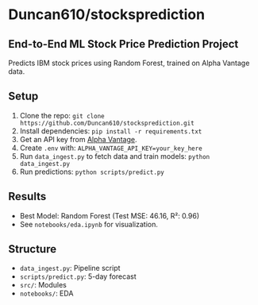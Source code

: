 # Duncan610/stocksprediction

## End-to-End ML Stock Price Prediction Project

Predicts IBM stock prices using Random Forest, trained on Alpha Vantage data.

## Setup

1. Clone the repo: `git clone https://github.com/Duncan610/stocksprediction.git`
2. Install dependencies: `pip install -r requirements.txt`
3. Get an API key from [Alpha Vantage](https://www.alphavantage.co/support/#api-key).
4. Create `.env` with: `ALPHA_VANTAGE_API_KEY=your_key_here`
5. Run `data_ingest.py` to fetch data and train models: `python data_ingest.py`
6. Run predictions: `python scripts/predict.py`

## Results

- Best Model: Random Forest (Test MSE: 46.16, R²: 0.96)
- See `notebooks/eda.ipynb` for visualization.

## Structure

- `data_ingest.py`: Pipeline script
- `scripts/predict.py`: 5-day forecast
- `src/`: Modules
- `notebooks/`: EDA